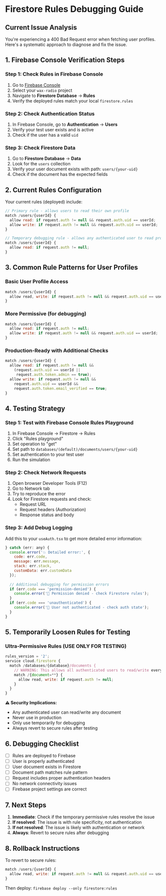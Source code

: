 # Firestore Rules Debugging Guide

## Current Issue Analysis

You're experiencing a 400 Bad Request error when fetching user profiles. Here's a systematic approach to diagnose and fix the issue.

## 1. Firebase Console Verification Steps

### Step 1: Check Rules in Firebase Console
1. Go to [Firebase Console](https://console.firebase.google.com/)
2. Select your `wax-radio` project
3. Navigate to **Firestore Database** → **Rules**
4. Verify the deployed rules match your local `firestore.rules`

### Step 2: Check Authentication Status
1. In Firebase Console, go to **Authentication** → **Users**
2. Verify your test user exists and is active
3. Check if the user has a valid `uid`

### Step 3: Check Firestore Data
1. Go to **Firestore Database** → **Data**
2. Look for the `users` collection
3. Verify your user document exists with path: `users/{your-uid}`
4. Check if the document has the expected fields

## 2. Current Rules Configuration

Your current rules (deployed) include:

```javascript
// Primary rule - allows users to read their own profile
match /users/{userId} {
  allow read: if request.auth != null && request.auth.uid == userId;
  allow write: if request.auth != null && request.auth.uid == userId;
}

// Temporary debugging rule - allows any authenticated user to read profiles
match /users/{userId} {
  allow read: if request.auth != null;
}
```

## 3. Common Rule Patterns for User Profiles

### Basic User Profile Access
```javascript
match /users/{userId} {
  allow read, write: if request.auth != null && request.auth.uid == userId;
}
```

### More Permissive (for debugging)
```javascript
match /users/{userId} {
  allow read: if request.auth != null;
  allow write: if request.auth != null && request.auth.uid == userId;
}
```

### Production-Ready with Additional Checks
```javascript
match /users/{userId} {
  allow read: if request.auth != null && 
    (request.auth.uid == userId || 
     request.auth.token.admin == true);
  allow write: if request.auth != null && 
    request.auth.uid == userId &&
    request.auth.token.email_verified == true;
}
```

## 4. Testing Strategy

### Step 1: Test with Firebase Console Rules Playground
1. In Firebase Console → Firestore → Rules
2. Click "Rules playground"
3. Set operation to "get"
4. Set path to `databases/(default)/documents/users/{your-uid}`
5. Set authentication to your test user
6. Run the simulation

### Step 2: Check Network Requests
1. Open browser Developer Tools (F12)
2. Go to Network tab
3. Try to reproduce the error
4. Look for Firestore requests and check:
   - Request URL
   - Request headers (Authorization)
   - Response status and body

### Step 3: Add Debug Logging
Add this to your `useAuth.tsx` to get more detailed error information:

```javascript
} catch (err: any) {
  console.error('💥 Detailed error:', {
    code: err.code,
    message: err.message,
    stack: err.stack,
    customData: err.customData
  });
  
  // Additional debugging for permission errors
  if (err.code === 'permission-denied') {
    console.error('🚫 Permission denied - check Firestore rules');
  }
  if (err.code === 'unauthenticated') {
    console.error('🔐 User not authenticated - check auth state');
  }
}
```

## 5. Temporarily Loosen Rules for Testing

### Ultra-Permissive Rules (USE ONLY FOR TESTING)
```javascript
rules_version = '2';
service cloud.firestore {
  match /databases/{database}/documents {
    // WARNING: This allows all authenticated users to read/write everything
    match /{document=**} {
      allow read, write: if request.auth != null;
    }
  }
}
```

**⚠️ Security Implications:**
- Any authenticated user can read/write any document
- Never use in production
- Only use temporarily for debugging
- Always revert to secure rules after testing

## 6. Debugging Checklist

- [ ] Rules are deployed to Firebase
- [ ] User is properly authenticated
- [ ] User document exists in Firestore
- [ ] Document path matches rule pattern
- [ ] Request includes proper authentication headers
- [ ] No network connectivity issues
- [ ] Firebase project settings are correct

## 7. Next Steps

1. **Immediate**: Check if the temporary permissive rules resolve the issue
2. **If resolved**: The issue is with rule specificity, not authentication
3. **If not resolved**: The issue is likely with authentication or network
4. **Always**: Revert to secure rules after debugging

## 8. Rollback Instructions

To revert to secure rules:
```javascript
match /users/{userId} {
  allow read, write: if request.auth != null && request.auth.uid == userId;
}
```

Then deploy: `firebase deploy --only firestore:rules` 